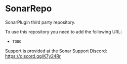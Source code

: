 # SonarRepo

SonarPlugin third party repository.

To use this repository you need to add the following URL:
- `TODO`

Support is provided at the Sonar Support Discord: https://discord.gg/K7y24Rr
